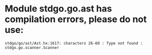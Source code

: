 # Module stdgo.go.ast has compilation errors, please do not use:
```
stdgo/go/ast/Ast.hx:1617: characters 26-60 : Type not found : stdgo.go.scanner.Scanner

```

